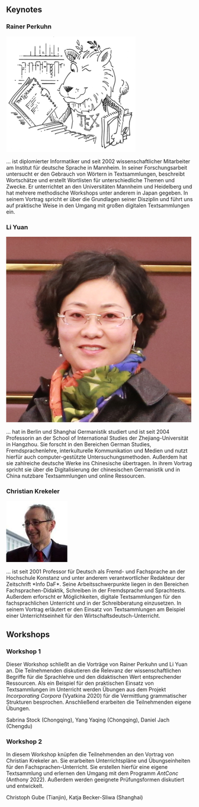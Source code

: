 ## Keynotes

### Rainer Perkuhn

<div class="containerImgBio">

  <div>
    <img src='material/image_350x350.png' class='portrait'>
  </div>
  
  <p class="bio">
  ... ist diplomierter Informatiker und seit 2002 wissenschaftlicher Mitarbeiter am Institut für deutsche Sprache in Mannheim. In seiner Forschungsarbeit untersucht er den Gebrauch von Wörtern in Textsammlungen, beschreibt Wortschätze und erstellt Wortlisten für unterschiedliche Themen und Zwecke. Er unterrichtet an den Universitäten Mannheim und Heidelberg und hat mehrere methodische Workshops unter anderem in Japan gegeben. In seinem Vortrag spricht er über die Grundlagen seiner Disziplin und führt uns auf praktische Weise in den Umgang mit großen digitalen Textsammlungen ein.
  </p>
</div>

### Li Yuan

<div class="containerImgBio">

  <div>
    <img src='material/img_li.jpg' class='portrait'>
  </div>
  
  <p class="bio">
  ... hat in Berlin und Shanghai Germanistik studiert und ist seit 2004 Professorin an der School of International Studies der Zhejiang-Universität in Hangzhou. Sie forscht in den Bereichen German Studies, Fremdsprachenlehre, interkulturelle Kommunikation und Medien und nutzt hierfür auch computer-gestützte Untersuchungsmethoden. Außerdem hat sie zahlreiche deutsche Werke ins Chinesische übertragen. In ihrem Vortrag spricht sie über die Digitalisierung der chinesischen Germanistik und in China nutzbare Textsammlungen und online Ressourcen.
  </p>
</div>

### Christian Krekeler

<div class="containerImgBio">

  <div>
    <img src='material/img_krekeler.jpg' class='portrait'>
  </div>
  
  <p class="bio">
  ... ist seit 2001 Professor für Deutsch als Fremd- und Fachsprache an der Hochschule Konstanz und unter anderem verantwortlicher Redakteur der Zeitschrift *Info DaF*. Seine Arbeitsschwerpunkte liegen in den Bereichen Fachsprachen-Didaktik, Schreiben in der Fremdsprache und Sprachtests. Außerdem erforscht er Möglichkeiten, digitale Textsammlungen für den fachsprachlichen Unterricht und in der Schreibberatung einzusetzen. In seinem Vortrag erläutert er den Einsatz von Textsammlungen am Beispiel einer Unterrichtseinheit für den Wirtschaftsdeutsch-Unterricht.
  </p>
</div>

## Workshops

### Workshop 1

Dieser Workshop schließt an die Vorträge von Rainer Perkuhn und Li Yuan an. Die Teilnehmenden diskutieren die Relevanz der wissenschaftlichen Begriffe für die Sprachlehre und den didaktischen Wert entsprechender Ressourcen. Als ein Beispiel für den praktischen Einsatz von Textsammlungen im Unterricht werden Übungen aus dem Projekt *Incorporating Corpora* (Vyatkina 2020) für die Vermittlung grammatischer Strukturen besprochen. Anschließend erarbeiten die Teilnehmenden eigene Übungen.

Sabrina Stock (Chongqing), Yang Yaqing (Chongqing), Daniel Jach (Chengdu)  

### Workshop 2

In diesem Workshop knüpfen die Teilnehmenden an den Vortrag von Christian Krekeler an. Sie erarbeiten Unterrichtspläne und Übungseinheiten für den Fachsprachen-Unterricht. Sie erstellen hierfür eine eigene Textsammlung und erlernen den Umgang mit dem Programm *AntConc* (Anthony 2022). Außerdem werden geeignete Prüfungsformen diskutiert und entwickelt. 

Christoph Gube (Tianjin), Katja Becker-Sliwa (Shanghai)


<!--
### Workshop 3
 
Beitrag von Klett-Verlag/Foreign Language Teaching and Research Press (FLTRP), online, zugesagt, aber inhaltlich und pragmatisch noch nicht näher bestimmt, erwarte Rückmeldung

-->